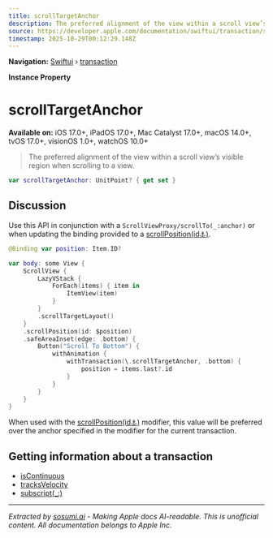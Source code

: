 ```yaml
---
title: scrollTargetAnchor
description: The preferred alignment of the view within a scroll view’s visible region when scrolling to a view.
source: https://developer.apple.com/documentation/swiftui/transaction/scrolltargetanchor
timestamp: 2025-10-29T00:12:29.148Z
---
```


**Navigation:** [Swiftui](/documentation/swiftui) › [transaction](/documentation/swiftui/transaction)

**Instance Property**

# scrollTargetAnchor

**Available on:** iOS 17.0+, iPadOS 17.0+, Mac Catalyst 17.0+, macOS 14.0+, tvOS 17.0+, visionOS 1.0+, watchOS 10.0+

> The preferred alignment of the view within a scroll view’s visible region when scrolling to a view.

```swift
var scrollTargetAnchor: UnitPoint? { get set }
```

## Discussion

Use this API in conjunction with a `ScrollViewProxy/scrollTo(_:anchor)` or when updating the binding provided to a [scrollPosition(id:anchor:)](/documentation/swiftui/view/scrollposition(id:anchor:)).

```swift
@Binding var position: Item.ID?

var body: some View {
    ScrollView {
        LazyVStack {
            ForEach(items) { item in
                ItemView(item)
            }
        }
        .scrollTargetLayout()
    }
    .scrollPosition(id: $position)
    .safeAreaInset(edge: .bottom) {
        Button("Scroll To Bottom") {
            withAnimation {
                withTransaction(\.scrollTargetAnchor, .bottom) {
                    position = items.last?.id
                }
            }
        }
    }
}
```

When used with the [scrollPosition(id:anchor:)](/documentation/swiftui/view/scrollposition(id:anchor:)) modifier, this value will be preferred over the anchor specified in the modifier for the current transaction.

## Getting information about a transaction

- [isContinuous](/documentation/swiftui/transaction/iscontinuous)
- [tracksVelocity](/documentation/swiftui/transaction/tracksvelocity)
- [subscript(_:)](/documentation/swiftui/transaction/subscript(_:))

---

*Extracted by [sosumi.ai](https://sosumi.ai) - Making Apple docs AI-readable.*
*This is unofficial content. All documentation belongs to Apple Inc.*
